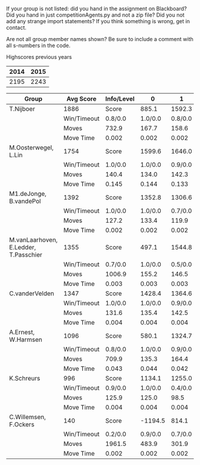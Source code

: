If your group is not listed: did you hand in the assignment on Blackboard? Did you hand in just competitionAgents.py and not a zip file? Did you not add any strange import statements? If you think something is wrong, get in contact.

Are not all group member names shown? Be sure to include a comment with all s-numbers in the code.

Highscores previous years

| 2014 | 2015 |
|---|---|
| 2195 | 2243 |



Group | Avg Score | Info/Level | 0 | 1 | 2 | 3 | 4 | 5 | 6 | 7 | 8 | 9 | 10 | 11 
| --- | --- | --- | --- | --- | --- | --- | --- | --- | --- | --- | --- | --- | --- | --- 
T.Nijboer | 1886 | Score | 885.1 | 1592.3 | 1191.4 | 1478.0 | 1138.2 | 2973.8 | 3454.7 | 811.9 | 3525.1 | 3113.0 | 1865.6 | 601.8
 | | Win/Timeout | 0.8/0.0 | 1.0/0.0 | 0.8/0.0 | 0.8/0.0 | 0.6/0.0 | 0.8/0.0 | 0.8/0.0 | 0.0/0.0 | 0.7/0.0 | 0.5/0.0 | 0.0/0.0 | 0.0/0.0
 | | Moves | 732.9 | 167.7 | 158.6 | 108.0 | 90.8 | 295.2 | 330.3 | 90.1 | 437.9 | 386.0 | 250.4 | 98.2
 | | Move Time | 0.002 | 0.002 | 0.002 | 0.001 | 0.001 | 0.002 | 0.002 | 0.002 | 0.004 | 0.004 | 0.004 | 0.005
M.Oosterwegel, L.Lin | 1754 | Score | 1599.6 | 1646.0 | 1472.7 | 1355.1 | 1450.6 | 2181.6 | 2744.8 | 788.3 | 2954.0 | 2823.7 | 1262.0 | 770.9
 | | Win/Timeout | 1.0/0.0 | 1.0/0.0 | 0.9/0.0 | 0.7/0.0 | 0.8/0.0 | 0.9/0.0 | 0.8/0.0 | 0.0/0.0 | 0.7/0.0 | 0.4/0.0 | 0.1/0.0 | 0.0/0.0
 | | Moves | 140.4 | 134.0 | 142.3 | 98.9 | 88.4 | 514.4 | 222.2 | 91.7 | 371.0 | 378.3 | 169.0 | 101.1
 | | Move Time | 0.145 | 0.144 | 0.133 | 0.017 | 0.017 | 0.039 | 0.055 | 0.098 | 0.057 | 0.058 | 0.063 | 0.070
M1.deJonge, B.vandePol | 1392 | Score | 1352.8 | 1306.6 | 944.1 | 1222.9 | 1137.0 | 1700.2 | 2030.8 | 903.7 | 2745.4 | 2358.0 | 661.4 | 338.9
 | | Win/Timeout | 1.0/0.0 | 1.0/0.0 | 0.7/0.0 | 1.0/0.0 | 0.9/0.0 | 1.0/0.0 | 1.0/0.0 | 0.2/0.0 | 1.0/0.0 | 0.8/0.0 | 0.1/0.0 | 0.0/0.0
 | | Moves | 127.2 | 133.4 | 119.9 | 87.1 | 83.0 | 169.8 | 169.2 | 109.3 | 344.6 | 302.0 | 140.6 | 112.1
 | | Move Time | 0.002 | 0.002 | 0.002 | 0.001 | 0.001 | 0.002 | 0.002 | 0.002 | 0.003 | 0.003 | 0.004 | 0.004
M.vanLaarhoven, E.Ledder, T.Passchier | 1355 | Score | 497.1 | 1544.8 | 878.5 | 1502.8 | 1199.6 | 2084.1 | 1753.6 | 1079.6 | 2648.7 | 2197.5 | 853.5 | 21.0
 | | Win/Timeout | 0.7/0.0 | 1.0/0.0 | 0.5/0.0 | 0.9/0.0 | 0.7/0.0 | 0.6/0.0 | 0.8/0.0 | 0.3/0.0 | 0.8/0.0 | 0.6/0.0 | 0.2/0.0 | 0.0/0.0
 | | Moves | 1006.9 | 155.2 | 146.5 | 117.2 | 93.4 | 232.9 | 220.4 | 153.4 | 409.3 | 375.5 | 197.5 | 62.0
 | | Move Time | 0.003 | 0.003 | 0.003 | 0.002 | 0.002 | 0.003 | 0.003 | 0.003 | 0.005 | 0.005 | 0.006 | 0.006
C.vanderVelden | 1347 | Score | 1428.4 | 1364.6 | 1240.5 | 1249.4 | 1176.4 | 1729.4 | 1648.5 | 724.1 | 2264.0 | 1936.0 | 1059.1 | 339.2
 | | Win/Timeout | 1.0/0.0 | 1.0/0.0 | 0.9/0.0 | 1.0/0.0 | 0.9/0.0 | 0.8/0.0 | 0.5/0.0 | 0.1/0.0 | 0.8/0.0 | 0.5/0.0 | 0.2/0.0 | 0.0/0.0
 | | Moves | 131.6 | 135.4 | 142.5 | 100.6 | 101.6 | 190.6 | 195.5 | 94.9 | 360.0 | 296.0 | 195.9 | 104.8
 | | Move Time | 0.004 | 0.004 | 0.004 | 0.002 | 0.002 | 0.004 | 0.004 | 0.004 | 0.008 | 0.008 | 0.008 | 0.009
A.Ernest, W.Harmsen | 1096 | Score | 580.1 | 1324.7 | 1271.6 | 793.6 | 664.0 | 919.4 | 2075.4 | 1625.4 | 1151.4 | 1368.8 | 512.5 | 861.0
 | | Win/Timeout | 0.8/0.0 | 1.0/0.0 | 0.9/0.0 | 0.8/0.0 | 0.6/0.0 | 0.6/0.0 | 0.6/0.0 | 0.2/0.0 | 0.4/0.0 | 0.4/0.0 | 0.0/0.0 | 0.0/0.0
 | | Moves | 709.9 | 135.3 | 164.4 | 136.4 | 82.0 | 1155.6 | 407.6 | 223.6 | 1808.6 | 1061.2 | 105.5 | 154.0
 | | Move Time | 0.043 | 0.044 | 0.042 | 0.005 | 0.005 | 0.008 | 0.014 | 0.022 | 0.011 | 0.012 | 0.015 | 0.015
K.Schreurs | 996 | Score | 1134.1 | 1255.0 | 473.5 | 534.1 | 720.3 | 1550.9 | 1562.2 | 54.9 | 2009.4 | 1772.0 | 662.5 | 225.5
 | | Win/Timeout | 0.9/0.0 | 1.0/0.0 | 0.4/0.0 | 0.6/0.0 | 0.8/0.0 | 0.8/0.0 | 0.8/0.0 | 0.0/0.0 | 0.6/0.0 | 0.5/0.0 | 0.0/0.0 | 0.0/0.0
 | | Moves | 125.9 | 125.0 | 98.5 | 73.9 | 63.7 | 175.1 | 163.8 | 74.1 | 298.6 | 265.0 | 154.5 | 100.5
 | | Move Time | 0.004 | 0.004 | 0.004 | 0.002 | 0.002 | 0.004 | 0.004 | 0.004 | 0.008 | 0.008 | 0.009 | 0.009
C.Willemsen, F.Ockers | 140 | Score | -1194.5 | 814.1 | 749.1 | 476.9 | 270.5 | 260.9 | -19.3 | -319.2 | 341.1 | 267.3 | 6.1 | 29.5
 | | Win/Timeout | 0.2/0.0 | 0.9/0.0 | 0.7/0.0 | 0.6/0.0 | 0.3/0.0 | 0.3/0.0 | 0.0/0.0 | 0.0/0.0 | 0.1/0.0 | 0.1/0.0 | 0.0/0.0 | 0.0/0.0
 | | Moves | 1961.5 | 483.9 | 301.9 | 232.1 | 184.5 | 906.1 | 382.3 | 57.2 | 601.9 | 1236.7 | 146.9 | 99.5
 | | Move Time | 0.002 | 0.002 | 0.002 | 0.001 | 0.001 | 0.004 | 0.004 | 0.002 | 0.007 | 0.014 | 0.005 | 0.004
